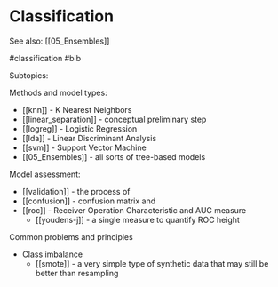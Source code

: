 # Classification

See also: [[05_Ensembles]]

#classification #bib


Subtopics:

Methods and model types:
* [[knn]] - K Nearest Neighbors
* [[linear_separation]] - conceptual preliminary step
* [[logreg]] - Logistic Regression
* [[lda]] - Linear Discriminant Analysis
* [[svm]] - Support Vector Machine
* [[05_Ensembles]] - all sorts of tree-based models

Model assessment:
* [[validation]] - the process of
* [[confusion]] - confusion matrix and 
* [[roc]] - Receiver Operation Characteristic and AUC measure
    * [[youdens-j]] - a single measure to quantify ROC height

Common problems and principles
* Class imbalance
    * [[smote]] - a very simple type of synthetic data that may still be better than resampling